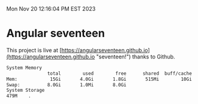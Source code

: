 Mon Nov 20 12:16:04 PM EST 2023

# Angular seventeen


This project is live at [https://angularseventeen.github.io](https://angularseventeen.github.io "seventeen!") thanks to Github.

```bash
System Memory
               total        used        free      shared  buff/cache   available
Mem:            15Gi       4.0Gi       1.8Gi       515Mi        10Gi        11Gi
Swap:          8.0Gi       1.0Mi       8.0Gi
System Storage
479M	.
```
```bash
